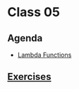 # Class 05

## Agenda

 - [Lambda Functions](/classes/06class/lambda/README.md)
 
## [Exercises](/classes/06class/exercises/README.md)
